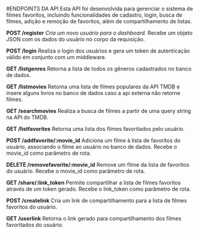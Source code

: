 #ENDPOINTS DA API
Esta API foi desenvolvida para gerenciar o sistema de filmes favoritos, incluindo funcionalidades de cadastro, login, busca de filmes, adição e remoção de favoritos, além de compartilhamento de listas.

**POST /register**
*Cria um novo usuário para o dashboard.*
Recebe um objeto JSON com os dados do usuário no corpo da requisição.

**POST /login**
Realiza o login dos usuários e gera um token de autenticação válido em conjunto com um middleware.

**GET /listgenres**
Retorna a lista de todos os gêneros cadastrados no banco de dados.

**GET /listmovies**
Retorna uma lista de filmes populares da API TMDB e insere alguns livros no banco de dados caso a api externa não retorne filmes.

**GET /searchmovies**
Realiza a busca de filmes a partir de uma query string na API do TMDB.

**GET /listfavorites**
Retorna uma lista dos filmes favoritados pelo usuário.

**POST /addfavorite/:movie_id**
Adiciona um filme à lista de favoritos do usuário, associando o filme ao usuário no banco de dados.
Recebe o movie_id como parâmetro de rota.

**DELETE /removefavorite/:movie_id**
Remove um filme da lista de favoritos do usuário.
Recebe o movie_id como parâmetro de rota.

**GET /share/:link_token**
Permite compartilhar a lista de filmes favoritos através de um token gerado.
Recebe o link_token como parâmetro de rota.

**POST /createlink**
Cria um link de compartilhamento para a lista de filmes favoritos do usuário.

**GET /userlink**
Retorna o link gerado para compartilhamento dos filmes favoritados do usuário.
